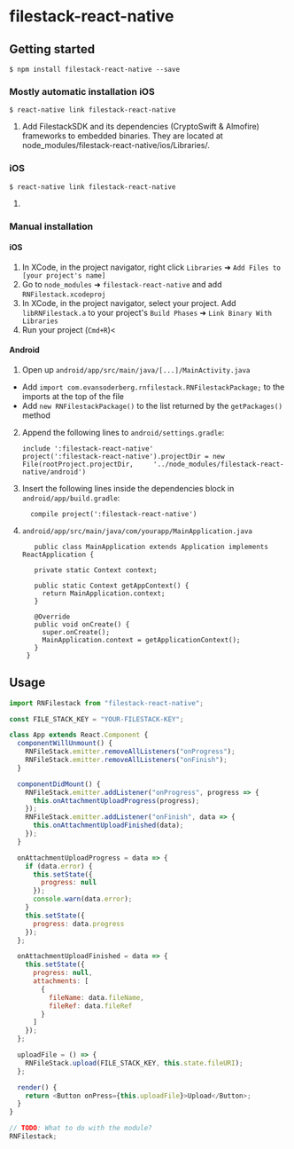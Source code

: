 # filestack-react-native

## Getting started

`$ npm install filestack-react-native --save`

### Mostly automatic installation iOS

`$ react-native link filestack-react-native`

1. Add FilestackSDK and its dependencies (CryptoSwift & Almofire) frameworks to embedded binaries. They are located at node_modules/filestack-react-native/ios/Libraries/.

### iOS

`$ react-native link filestack-react-native`

1.

### Manual installation

#### iOS

1. In XCode, in the project navigator, right click `Libraries` ➜ `Add Files to [your project's name]`
2. Go to `node_modules` ➜ `filestack-react-native` and add `RNFilestack.xcodeproj`
3. In XCode, in the project navigator, select your project. Add `libRNFilestack.a` to your project's `Build Phases` ➜ `Link Binary With Libraries`
4. Run your project (`Cmd+R`)<

#### Android

1. Open up `android/app/src/main/java/[...]/MainActivity.java`

- Add `import com.evansoderberg.rnfilestack.RNFilestackPackage;` to the imports at the top of the file
- Add `new RNFilestackPackage()` to the list returned by the `getPackages()` method

2. Append the following lines to `android/settings.gradle`:
   ```
   include ':filestack-react-native'
   project(':filestack-react-native').projectDir = new File(rootProject.projectDir, 	'../node_modules/filestack-react-native/android')
   ```
3. Insert the following lines inside the dependencies block in `android/app/build.gradle`:

   ```
     compile project(':filestack-react-native')
   ```

4. `android/app/src/main/java/com/yourapp/MainApplication.java`

   ```
      public class MainApplication extends Application implements ReactApplication {

      private static Context context;

      public static Context getAppContext() {
        return MainApplication.context;
      }

      @Override
      public void onCreate() {
        super.onCreate();
        MainApplication.context = getApplicationContext();
      }
    }
   ```

## Usage

```javascript
import RNFilestack from "filestack-react-native";

const FILE_STACK_KEY = "YOUR-FILESTACK-KEY";

class App extends React.Component {
  componentWillUnmount() {
    RNFileStack.emitter.removeAllListeners("onProgress");
    RNFileStack.emitter.removeAllListeners("onFinish");
  }

  componentDidMount() {
    RNFileStack.emitter.addListener("onProgress", progress => {
      this.onAttachmentUploadProgress(progress);
    });
    RNFileStack.emitter.addListener("onFinish", data => {
      this.onAttachmentUploadFinished(data);
    });
  }

  onAttachmentUploadProgress = data => {
    if (data.error) {
      this.setState({
        progress: null
      });
      console.warn(data.error);
    }
    this.setState({
      progress: data.progress
    });
  };

  onAttachmentUploadFinished = data => {
    this.setState({
      progress: null,
      attachments: [
        {
          fileName: data.fileName,
          fileRef: data.fileRef
        }
      ]
    });
  };

  uploadFile = () => {
    RNFileStack.upload(FILE_STACK_KEY, this.state.fileURI);
  };

  render() {
    return <Button onPress={this.uploadFile}>Upload</Button>;
  }
}

// TODO: What to do with the module?
RNFilestack;
```
